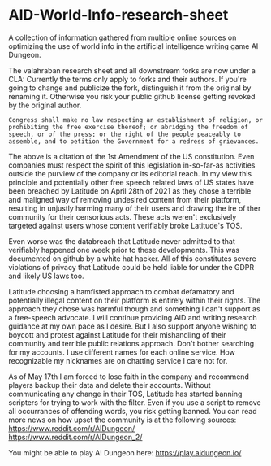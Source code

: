 # AID-World-Info-research-sheet
A collection of information gathered from multiple online sources on optimizing the use of world info in the artificial intelligence writing game AI Dungeon.

The valahraban research sheet and all downstream forks are now under a CLA: Currently the terms only apply to forks and their authors. If you're going to change and publicize the fork, distinguish it from the original by renaming it. Otherwise you risk your public github license getting revoked by the original author.

```
Congress shall make no law respecting an establishment of religion, or prohibiting the free exercise thereof; or abridging the freedom of speech, or of the press; or the right of the people peaceably to assemble, and to petition the Government for a redress of grievances.
```

The above is a citation of the 1st Amendment of the US constitution. Even companies must respect the spirit of this legislation in-so-far-as activities outside the purview of the company or its editorial reach. In my view this principle and potentially other free speech related laws of US states have been breached by Latitude on April 28th of 2021 as they chose a terrible and maligned way of removing undesired content from their platform, resulting in unjustly harming many of their users and drawing the ire of ther community for their censorious acts. These acts weren't exclusively targeted against users whose content verifiably broke Latitude's TOS.

Even worse was the databreach that Latitude never admitted to that verifiably happened one week prior to these developments. This was documented on github by a white hat hacker. All of this constitutes severe violations of privacy that Latitude could be held liable for under the GDPR and likely US laws too.

Latitude choosing a hamfisted approach to combat defamatory and potentially illegal content on their platform is entirely within their rights. The approach they chose was harmful though and something I can't support as a free-speech advocate. I will continue providing AID and writing research guidance at my own pace as I desire. But I also support anyone wishing to boycott and protest against Latitude for their mishandling of their community and terrible public relations approach.
Don't bother searching for my accounts. I use different names for each online service. How recognizable my nicknames are on chatting service I care not for.

As of May 17th I am forced to lose faith in the company and recommend players backup their data and delete their accounts. Without communicating any change in their TOS, Latitude has started banning scripters for trying to work with the filter. Even if you use a script to remove all occurrances of offending words, you risk getting banned. You can read more news on how upset the community is at the following sources:  
https://www.reddit.com/r/AIDungeon/  
https://www.reddit.com/r/AIDungeon_2/  

You might be able to play AI Dungeon here: https://play.aidungeon.io/
